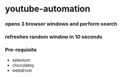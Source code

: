 # youtube-automation
### opens 3 browser windows and perform search 
### refreshes random window in 10 seconds
### Pre-requisite
  + selenium
  + chocolatey
  + webdriver
